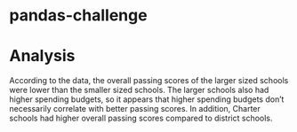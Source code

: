 # pandas-challenge

# Analysis
According to the data, the overall passing scores of the larger sized schools were lower than the smaller sized schools. The larger schools also had higher spending budgets, so it appears that higher spending budgets don’t necessarily correlate with better passing scores. In addition, Charter schools had higher overall passing scores compared to district schools.
